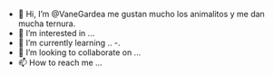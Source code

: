 - 👋 Hi, I’m @VaneGardea me gustan mucho los animalitos y me dan mucha ternura.
- 👀 I’m interested in ...
- 🌱 I’m currently learning ..
-.
- 💞️ I’m looking to collaborate on ...
- 📫 How to reach me ...

<!---
VaneGardea/VaneGardea is a ✨ special ✨ repository because its `README.md` (this file) appears on your GitHub profile.
You can click the Preview link to take a look at your changes.
--->
